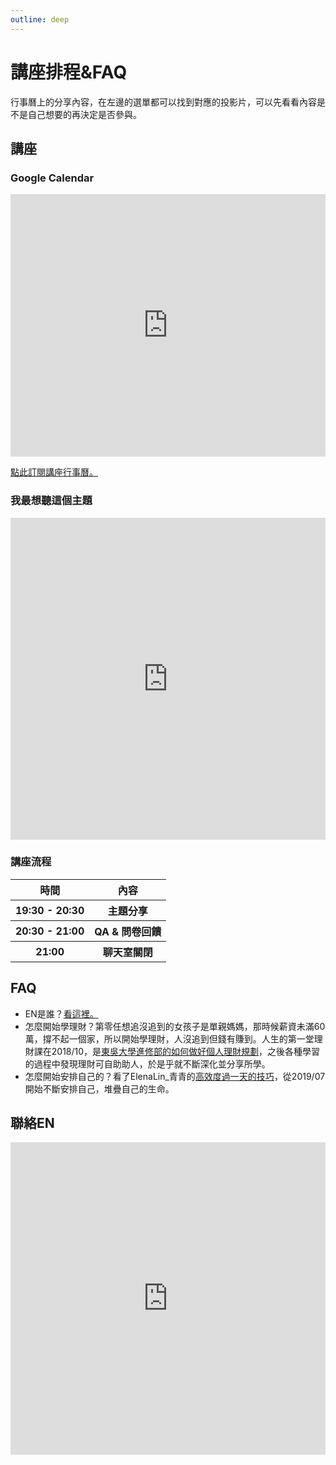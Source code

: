 ```yaml
---
outline: deep
---
```


# 講座排程&FAQ

行事曆上的分享內容，在左邊的選單都可以找到對應的投影片，可以先看看內容是不是自己想要的再決定是否參與。

## 講座

### Google Calendar

<iframe src="https://calendar.google.com/calendar/embed?height=600&wkst=2&bgcolor=%23ffffff&ctz=Asia%2FTaipei&showPrint=0&showDate=1&showTabs=0&showCalendars=0&showTz=0&showTitle=0&hl=zh_TW&src=ZTlkYmE0YWQyYTBhNzEyZjgwMDZhZmE3NWI1NTM5MjllMjg2MWJjYmU1MTFlNmMzYzEyNWU2YTcwMmQ3NzNkZEBncm91cC5jYWxlbmRhci5nb29nbGUuY29t&src=emgtdHcudGFpd2FuI2hvbGlkYXlAZ3JvdXAudi5jYWxlbmRhci5nb29nbGUuY29t&color=%23E4C441&color=%234285F4" style="border-width:0" width="100%" height="420" frameborder="0" scrolling="no"></iframe>

<a href="https://calendar.google.com/calendar/u/0?cid=ZTlkYmE0YWQyYTBhNzEyZjgwMDZhZmE3NWI1NTM5MjllMjg2MWJjYmU1MTFlNmMzYzEyNWU2YTcwMmQ3NzNkZEBncm91cC5jYWxlbmRhci5nb29nbGUuY29t" target="_blank">點此訂閱講座行事曆。</a>

### 我最想聽這個主題

<iframe src="https://docs.google.com/forms/d/e/1FAIpQLSey4sIJ4NzoGZ0AcDFaqZwQob8Eg6SbVWmpEfE-PEfGAvx65Q/viewform?embedded=true"  width="100%" height="515" frameborder="0" marginheight="0" marginwidth="0">Loading…</iframe>

### 講座流程

<table>
    <thead>
        <tr>
            <th>時間</th>
            <th>內容</th>
        </tr>
    </thead>
    <tbody>
        <tr>
            <th>
                19:30 - 20:30
            </th>
            <th>主題分享</th>
        </tr>
        <tr>
            <th>
                20:30 - 21:00
            </th>
            <th>QA & 問卷回饋</th>
        </tr>
        <tr>
            <th>
                21:00
            </th>
            <th>聊天室關閉</th>
        </tr>
    </tbody>
</table>

## FAQ

<ul>
    <li>EN是誰？<a href="/about">看這裡。</a></li>
    <li>怎麼開始學理財？第零任想追沒追到的女孩子是單親媽媽，那時候薪資未滿60萬，撐不起一個家，所以開始學理財，人沒追到但錢有賺到。人生的第一堂理財課在2018/10，是<a href="https://www.ext.scu.edu.tw/courses1.php?cad=ec7544e3-8e3b-11ea-acb9-000c29ad6982#search" target="_blank">東吳大學進修部的如何做好個人理財規劃</a>，之後各種學習的過程中發現理財可自助助人，於是乎就不斷深化並分享所學。</li>
    <li>怎麼開始安排自己的？看了ElenaLin_青青的<a href="https://www.youtube.com/watch?v=hMWBfWmRSBk" target="_blank">高效度過一天的技巧</a>，從2019/07開始不斷安排自己，堆疊自己的生命。</li>
</ul>

## 聯絡EN

<iframe src="https://docs.google.com/forms/d/e/1FAIpQLScBbn71sbRWIZSzsP8EXYBlqy7XxDcziy44daup4wiJVN3LoQ/viewform?embedded=true" width="100%" height="500" frameborder="0" marginheight="0" marginwidth="0">Loading…</iframe>
